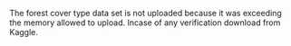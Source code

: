 The forest cover type data set is not uploaded because it was exceeding the memory allowed to upload. Incase of any verification download from Kaggle.

